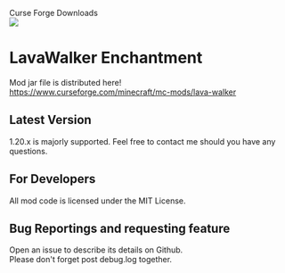 Curse Forge Downloads  
![](http://cf.way2muchnoise.eu/580033.svg)
# LavaWalker Enchantment
Mod jar file is distributed here!  
https://www.curseforge.com/minecraft/mc-mods/lava-walker  

## Latest Version
1.20.x is majorly supported. Feel free to contact me should you have any questions.
## For Developers
All mod code is licensed under the MIT License.  

## Bug Reportings and requesting feature
Open an issue to describe its details on Github.  
Please don't forget post debug.log together.